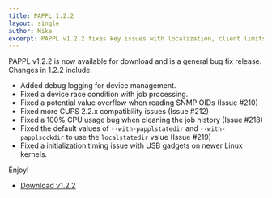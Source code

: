 ```yaml
---
title: PAPPL 1.2.2
layout: single
author: Mike
excerpt: PAPPL v1.2.2 fixes key issues with localization, client limits, and compilation.
---
```


PAPPL v1.2.2 is now available for download and is a general bug fix release.
Changes in 1.2.2 include:

- Added debug logging for device management.
- Fixed a device race condition with job processing.
- Fixed a potential value overflow when reading SNMP OIDs (Issue #210)
- Fixed more CUPS 2.2.x compatibility issues (Issue #212)
- Fixed a 100% CPU usage bug when cleaning the job history (Issue #218)
- Fixed the default values of `--with-papplstatedir` and `--with-papplsockdir`
  to use the `localstatedir` value (Issue #219)
- Fixed a initialization timing issue with USB gadgets on newer Linux kernels.

Enjoy!

* <a href="https://github.com/michaelrsweet/pappl/releases/tag/v1.2.2" itemprop="sameAs" rel="nofollow noopener noreferrer"><i class="fas fa-fw fa-download" aria-hidden="true"></i>Download v1.2.2</a>

